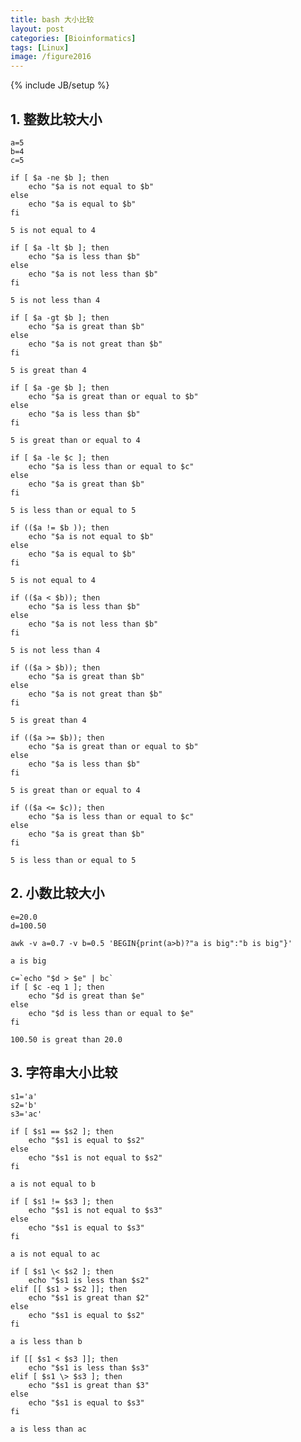 ```yaml
---
title: bash 大小比较
layout: post
categories: [Bioinformatics]
tags: [Linux]
image: /figure2016
---
```


{% include JB/setup %}

## 1. 整数比较大小

```
a=5
b=4
c=5
```

```
if [ $a -ne $b ]; then
    echo "$a is not equal to $b"
else
    echo "$a is equal to $b"
fi
```

```
5 is not equal to 4
```

```
if [ $a -lt $b ]; then
    echo "$a is less than $b"
else
    echo "$a is not less than $b"
fi
```

```
5 is not less than 4
```

```
if [ $a -gt $b ]; then
    echo "$a is great than $b"
else
    echo "$a is not great than $b"
fi
```

```
5 is great than 4
```

```
if [ $a -ge $b ]; then
    echo "$a is great than or equal to $b"
else
    echo "$a is less than $b"
fi
```

```
5 is great than or equal to 4
```

```
if [ $a -le $c ]; then
    echo "$a is less than or equal to $c"
else
    echo "$a is great than $b"
fi
```

```
5 is less than or equal to 5
```

```
if (($a != $b )); then
    echo "$a is not equal to $b"
else
    echo "$a is equal to $b"
fi
```

```
5 is not equal to 4
```

```
if (($a < $b)); then
    echo "$a is less than $b"
else
    echo "$a is not less than $b"
fi
```

```
5 is not less than 4
```

```
if (($a > $b)); then
    echo "$a is great than $b"
else
    echo "$a is not great than $b"
fi
```

```
5 is great than 4
```

```
if (($a >= $b)); then
    echo "$a is great than or equal to $b"
else
    echo "$a is less than $b"
fi
```

```
5 is great than or equal to 4
```

```
if (($a <= $c)); then
    echo "$a is less than or equal to $c"
else
    echo "$a is great than $b"
fi
```

```
5 is less than or equal to 5
```

## 2. 小数比较大小

```
e=20.0
d=100.50
```

```
awk -v a=0.7 -v b=0.5 'BEGIN{print(a>b)?"a is big":"b is big"}'
```

```
a is big
```

```
c=`echo "$d > $e" | bc`
if [ $c -eq 1 ]; then
    echo "$d is great than $e"
else
    echo "$d is less than or equal to $e"
fi
```

```
100.50 is great than 20.0
```

## 3. 字符串大小比较

```
s1='a'
s2='b'
s3='ac'
```

```
if [ $s1 == $s2 ]; then
    echo "$s1 is equal to $s2"
else
    echo "$s1 is not equal to $s2"
fi
```

```
a is not equal to b
```

```
if [ $s1 != $s3 ]; then
    echo "$s1 is not equal to $s3"
else
    echo "$s1 is equal to $s3"
fi
```

```
a is not equal to ac
```

```
if [ $s1 \< $s2 ]; then
    echo "$s1 is less than $s2"
elif [[ $s1 > $s2 ]]; then
    echo "$s1 is great than $2"
else
    echo "$s1 is equal to $s2"
fi
```

```
a is less than b
```

```
if [[ $s1 < $s3 ]]; then
    echo "$s1 is less than $s3"
elif [ $s1 \> $s3 ]; then
    echo "$s1 is great than $3"
else
    echo "$s1 is equal to $s3"
fi
```

```
a is less than ac
```
